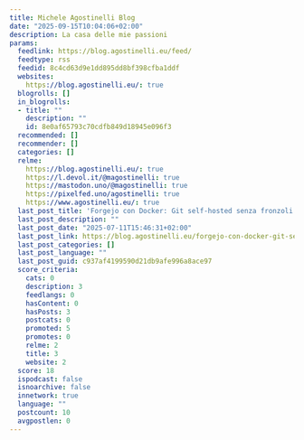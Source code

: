 ```yaml
---
title: Michele Agostinelli Blog
date: "2025-09-15T10:04:06+02:00"
description: La casa delle mie passioni
params:
  feedlink: https://blog.agostinelli.eu/feed/
  feedtype: rss
  feedid: 8c4cd63d9e1dd895dd8bf398cfba1ddf
  websites:
    https://blog.agostinelli.eu/: true
  blogrolls: []
  in_blogrolls:
  - title: ""
    description: ""
    id: 8e0af65793c70cdfb849d18945e096f3
  recommended: []
  recommender: []
  categories: []
  relme:
    https://blog.agostinelli.eu/: true
    https://l.devol.it/@magostinelli: true
    https://mastodon.uno/@magostinelli: true
    https://pixelfed.uno/agostinelli: true
    https://www.agostinelli.eu/: true
  last_post_title: 'Forgejo con Docker: Git self-hosted senza fronzoli'
  last_post_description: ""
  last_post_date: "2025-07-11T15:46:31+02:00"
  last_post_link: https://blog.agostinelli.eu/forgejo-con-docker-git-self-hosted-senza-fronzoli
  last_post_categories: []
  last_post_language: ""
  last_post_guid: c937af4199590d21db9afe996a8ace97
  score_criteria:
    cats: 0
    description: 3
    feedlangs: 0
    hasContent: 0
    hasPosts: 3
    postcats: 0
    promoted: 5
    promotes: 0
    relme: 2
    title: 3
    website: 2
  score: 18
  ispodcast: false
  isnoarchive: false
  innetwork: true
  language: ""
  postcount: 10
  avgpostlen: 0
---
```

